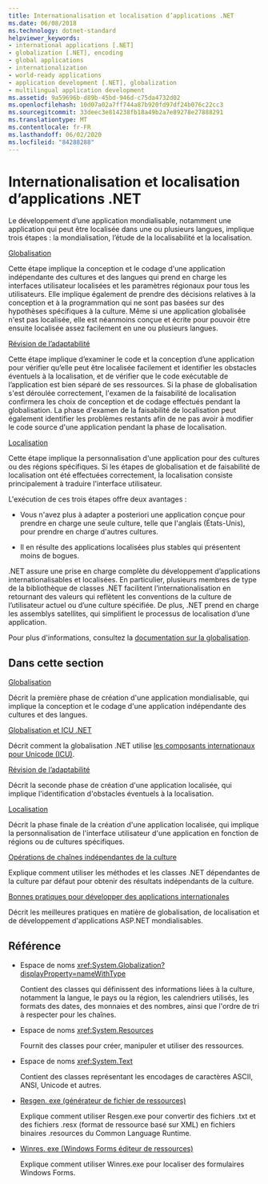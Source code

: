 ```yaml
---
title: Internationalisation et localisation d’applications .NET
ms.date: 06/08/2018
ms.technology: dotnet-standard
helpviewer_keywords:
- international applications [.NET]
- globalization [.NET], encoding
- global applications
- internationalization
- world-ready applications
- application development [.NET], globalization
- multilingual application development
ms.assetid: 9a59696b-d89b-45bd-946d-c75da4732d02
ms.openlocfilehash: 10d07a02a7ff744a87b920fd97df24b076c22cc3
ms.sourcegitcommit: 33deec3e814238fb18a49b2a7e89278e27888291
ms.translationtype: MT
ms.contentlocale: fr-FR
ms.lasthandoff: 06/02/2020
ms.locfileid: "84288288"
---
```

# <a name="globalizing-and-localizing-net-applications"></a>Internationalisation et localisation d’applications .NET

Le développement d’une application mondialisable, notamment une application qui peut être localisée dans une ou plusieurs langues, implique trois étapes : la mondialisation, l’étude de la localisabilité et la localisation.

[Globalisation](globalization.md)

Cette étape implique la conception et le codage d'une application indépendante des cultures et des langues qui prend en charge les interfaces utilisateur localisées et les paramètres régionaux pour tous les utilisateurs. Elle implique également de prendre des décisions relatives à la conception et à la programmation qui ne sont pas basées sur des hypothèses spécifiques à la culture. Même si une application globalisée n'est pas localisée, elle est néanmoins conçue et écrite pour pouvoir être ensuite localisée assez facilement en une ou plusieurs langues.

[Révision de l’adaptabilité](localizability-review.md)

Cette étape implique d’examiner le code et la conception d’une application pour vérifier qu’elle peut être localisée facilement et identifier les obstacles éventuels à la localisation, et de vérifier que le code exécutable de l’application est bien séparé de ses ressources. Si la phase de globalisation s'est déroulée correctement, l'examen de la faisabilité de localisation confirmera les choix de conception et de codage effectués pendant la globalisation. La phase d'examen de la faisabilité de localisation peut également identifier les problèmes restants afin de ne pas avoir à modifier le code source d'une application pendant la phase de localisation.

[Localisation](localization.md)

Cette étape implique la personnalisation d'une application pour des cultures ou des régions spécifiques. Si les étapes de globalisation et de faisabilité de localisation ont été effectuées correctement, la localisation consiste principalement à traduire l'interface utilisateur.

L'exécution de ces trois étapes offre deux avantages :

- Vous n'avez plus à adapter a posteriori une application conçue pour prendre en charge une seule culture, telle que l'anglais (États-Unis), pour prendre en charge d'autres cultures.

- Il en résulte des applications localisées plus stables qui présentent moins de bogues.

.NET assure une prise en charge complète du développement d’applications internationalisables et localisées. En particulier, plusieurs membres de type de la bibliothèque de classes .NET facilitent l’internationalisation en retournant des valeurs qui reflètent les conventions de la culture de l’utilisateur actuel ou d’une culture spécifiée. De plus, .NET prend en charge les assemblys satellites, qui simplifient le processus de localisation d’une application.

Pour plus d'informations, consultez la [documentation sur la globalisation](/globalization/).

## <a name="in-this-section"></a>Dans cette section

[Globalisation](globalization.md)

Décrit la première phase de création d'une application mondialisable, qui implique la conception et le codage d'une application indépendante des cultures et des langues.

[Globalisation et ICU .NET](globalization-icu.md)

Décrit comment la globalisation .NET utilise [les composants internationaux pour Unicode (ICU)](http://site.icu-project.org/home).

[Révision de l’adaptabilité](localizability-review.md)

Décrit la seconde phase de création d'une application localisée, qui implique l'identification d'obstacles éventuels à la localisation.

[Localisation](localization.md)

Décrit la phase finale de la création d'une application localisée, qui implique la personnalisation de l'interface utilisateur d'une application en fonction de régions ou de cultures spécifiques.

[Opérations de chaînes indépendantes de la culture](culture-insensitive-string-operations.md)

Explique comment utiliser les méthodes et les classes .NET dépendantes de la culture par défaut pour obtenir des résultats indépendants de la culture.

[Bonnes pratiques pour développer des applications internationales](best-practices-for-developing-world-ready-apps.md)

Décrit les meilleures pratiques en matière de globalisation, de localisation et de développement d'applications ASP.NET mondialisables.

## <a name="reference"></a>Référence

- Espace de noms <xref:System.Globalization?displayProperty=nameWithType>

   Contient des classes qui définissent des informations liées à la culture, notamment la langue, le pays ou la région, les calendriers utilisés, les formats des dates, des monnaies et des nombres, ainsi que l'ordre de tri à respecter pour les chaînes.

- Espace de noms <xref:System.Resources>

   Fournit des classes pour créer, manipuler et utiliser des ressources.

- Espace de noms <xref:System.Text>

   Contient des classes représentant les encodages de caractères ASCII, ANSI, Unicode et autres.

- [Resgen. exe (générateur de fichier de ressources)](../../framework/tools/resgen-exe-resource-file-generator.md)

   Explique comment utiliser Resgen.exe pour convertir des fichiers .txt et des fichiers .resx (format de ressource basé sur XML) en fichiers binaires .resources du Common Language Runtime.

- [Winres. exe (Windows Forms éditeur de ressources)](../../framework/tools/winres-exe-windows-forms-resource-editor.md)

   Explique comment utiliser Winres.exe pour localiser des formulaires Windows Forms.
